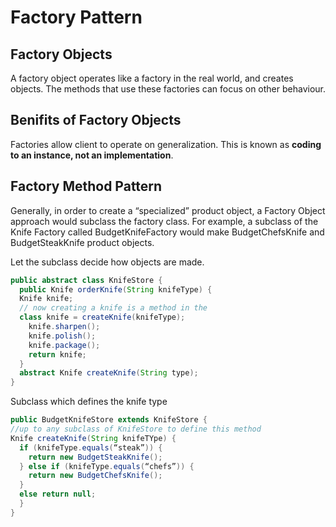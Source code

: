 # Factory Pattern

## Factory Objects

A factory object operates like a factory in the real world, and creates objects. The methods that use these factories can focus on other behaviour.

## Benifits of Factory Objects

Factories allow client to operate on generalization. This is known as **coding to an instance, not an implementation**.


## Factory Method Pattern

Generally, in order to create a “specialized” product object, a Factory Object approach would subclass the factory class. For example, a subclass of the Knife Factory called BudgetKnifeFactory would make BudgetChefsKnife and BudgetSteakKnife product objects.


Let the subclass decide how objects are made.

```java
public abstract class KnifeStore {
  public Knife orderKnife(String knifeType) {
  Knife knife;
  // now creating a knife is a method in the
  class knife = createKnife(knifeType);
    knife.sharpen();
    knife.polish();
    knife.package();
    return knife;
  }
  abstract Knife createKnife(String type);
}
```

Subclass which defines the knife type

```java
public BudgetKnifeStore extends KnifeStore {
//up to any subclass of KnifeStore to define this method
Knife createKnife(String knifeTYpe) {
  if (knifeType.equals(“steak”)) {
    return new BudgetSteakKnife();
  } else if (knifeType.equals(“chefs”)) {
    return new BudgetChefsKnife();
  }
  else return null;
  }
}
```